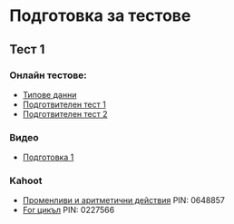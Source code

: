 # Подготовка за тестове

## Тест 1

### Онлайн тестове:
* [Типове данни](https://docs.google.com/forms/d/e/1FAIpQLSfIqqrsFhmklRvKAsvD87x0dLHi4UYj3wRR5j1YPkHtw89v6A/viewform)
* [Подготвителен тест 1](https://docs.google.com/forms/d/e/1FAIpQLSfL3MUOYYI6MTDmlksZeg6rDyui2Hx-I6_KCgC46vG6U-o2Kg/viewform)
* [Подготвителен тест 2](https://docs.google.com/forms/d/e/1FAIpQLSd3IYIsnHdozAhE-4VOat921vqnu-amE8m9gYprYvS3IxVk8Q/viewform)

### Видео
* [Подготовка 1](https://youtu.be/ALTgbxyZm2c)

### Kahoot
* [Променливи и аритметични действия](https://kahoot.it/challenge/0648857)  PIN: 0648857
* [For цикъл](https://kahoot.it/challenge/0227566)  PIN: 0227566
